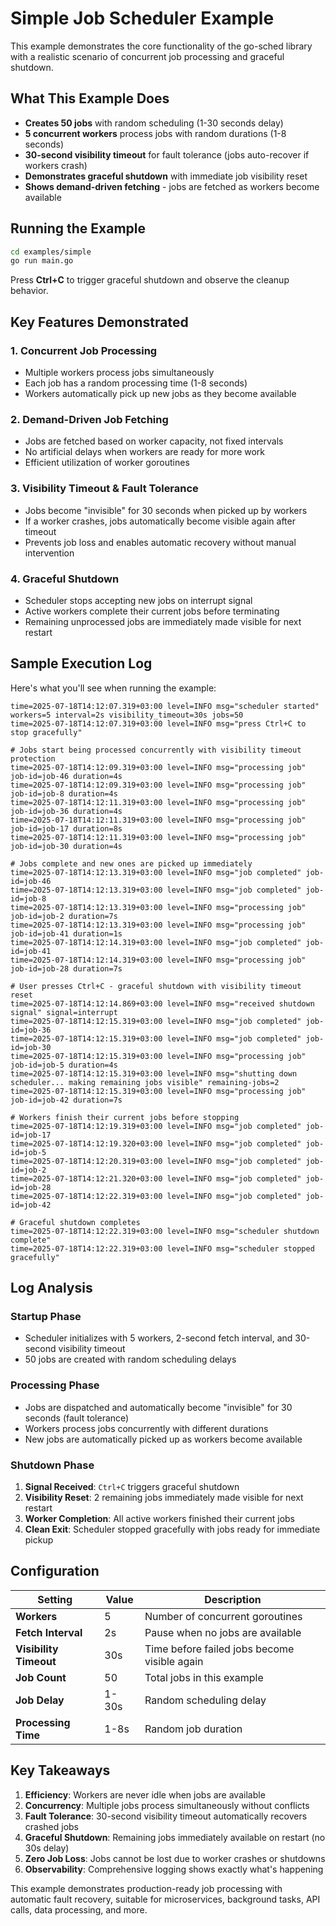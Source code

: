 # Simple Job Scheduler Example

This example demonstrates the core functionality of the go-sched library with a realistic scenario of concurrent job processing and graceful shutdown.

## What This Example Does

- **Creates 50 jobs** with random scheduling (1-30 seconds delay)
- **5 concurrent workers** process jobs with random durations (1-8 seconds)
- **30-second visibility timeout** for fault tolerance (jobs auto-recover if workers crash)
- **Demonstrates graceful shutdown** with immediate job visibility reset
- **Shows demand-driven fetching** - jobs are fetched as workers become available

## Running the Example

```bash
cd examples/simple
go run main.go
```

Press **Ctrl+C** to trigger graceful shutdown and observe the cleanup behavior.

## Key Features Demonstrated

### 1. **Concurrent Job Processing**
- Multiple workers process jobs simultaneously
- Each job has a random processing time (1-8 seconds)
- Workers automatically pick up new jobs as they become available

### 2. **Demand-Driven Job Fetching**
- Jobs are fetched based on worker capacity, not fixed intervals
- No artificial delays when workers are ready for more work
- Efficient utilization of worker goroutines

### 3. **Visibility Timeout & Fault Tolerance**
- Jobs become "invisible" for 30 seconds when picked up by workers
- If a worker crashes, jobs automatically become visible again after timeout
- Prevents job loss and enables automatic recovery without manual intervention

### 4. **Graceful Shutdown**
- Scheduler stops accepting new jobs on interrupt signal
- Active workers complete their current jobs before terminating
- Remaining unprocessed jobs are immediately made visible for next restart

## Sample Execution Log

Here's what you'll see when running the example:

```
time=2025-07-18T14:12:07.319+03:00 level=INFO msg="scheduler started" workers=5 interval=2s visibility_timeout=30s jobs=50
time=2025-07-18T14:12:07.319+03:00 level=INFO msg="press Ctrl+C to stop gracefully"

# Jobs start being processed concurrently with visibility timeout protection
time=2025-07-18T14:12:09.319+03:00 level=INFO msg="processing job" job-id=job-46 duration=4s
time=2025-07-18T14:12:09.319+03:00 level=INFO msg="processing job" job-id=job-8 duration=4s
time=2025-07-18T14:12:11.319+03:00 level=INFO msg="processing job" job-id=job-36 duration=4s
time=2025-07-18T14:12:11.319+03:00 level=INFO msg="processing job" job-id=job-17 duration=8s
time=2025-07-18T14:12:11.319+03:00 level=INFO msg="processing job" job-id=job-30 duration=4s

# Jobs complete and new ones are picked up immediately
time=2025-07-18T14:12:13.319+03:00 level=INFO msg="job completed" job-id=job-46
time=2025-07-18T14:12:13.319+03:00 level=INFO msg="job completed" job-id=job-8
time=2025-07-18T14:12:13.319+03:00 level=INFO msg="processing job" job-id=job-2 duration=7s
time=2025-07-18T14:12:13.319+03:00 level=INFO msg="processing job" job-id=job-41 duration=1s
time=2025-07-18T14:12:14.319+03:00 level=INFO msg="job completed" job-id=job-41
time=2025-07-18T14:12:14.319+03:00 level=INFO msg="processing job" job-id=job-28 duration=7s

# User presses Ctrl+C - graceful shutdown with visibility timeout reset
time=2025-07-18T14:12:14.869+03:00 level=INFO msg="received shutdown signal" signal=interrupt
time=2025-07-18T14:12:15.319+03:00 level=INFO msg="job completed" job-id=job-36
time=2025-07-18T14:12:15.319+03:00 level=INFO msg="job completed" job-id=job-30
time=2025-07-18T14:12:15.319+03:00 level=INFO msg="processing job" job-id=job-5 duration=4s
time=2025-07-18T14:12:15.319+03:00 level=INFO msg="shutting down scheduler... making remaining jobs visible" remaining-jobs=2
time=2025-07-18T14:12:15.319+03:00 level=INFO msg="processing job" job-id=job-42 duration=7s

# Workers finish their current jobs before stopping
time=2025-07-18T14:12:19.319+03:00 level=INFO msg="job completed" job-id=job-17
time=2025-07-18T14:12:19.320+03:00 level=INFO msg="job completed" job-id=job-5
time=2025-07-18T14:12:20.319+03:00 level=INFO msg="job completed" job-id=job-2
time=2025-07-18T14:12:21.320+03:00 level=INFO msg="job completed" job-id=job-28
time=2025-07-18T14:12:22.319+03:00 level=INFO msg="job completed" job-id=job-42

# Graceful shutdown completes
time=2025-07-18T14:12:22.319+03:00 level=INFO msg="scheduler shutdown complete"
time=2025-07-18T14:12:22.319+03:00 level=INFO msg="scheduler stopped gracefully"
```

## Log Analysis

### **Startup Phase**
- Scheduler initializes with 5 workers, 2-second fetch interval, and 30-second visibility timeout
- 50 jobs are created with random scheduling delays

### **Processing Phase**
- Jobs are dispatched and automatically become "invisible" for 30 seconds (fault tolerance)
- Workers process jobs concurrently with different durations
- New jobs are automatically picked up as workers become available

### **Shutdown Phase**
1. **Signal Received**: `Ctrl+C` triggers graceful shutdown
2. **Visibility Reset**: 2 remaining jobs immediately made visible for next restart
3. **Worker Completion**: All active workers finished their current jobs
4. **Clean Exit**: Scheduler stopped gracefully with jobs ready for immediate pickup

## Configuration

| Setting | Value | Description |
|---------|-------|-------------|
| **Workers** | 5 | Number of concurrent goroutines |
| **Fetch Interval** | 2s | Pause when no jobs are available |
| **Visibility Timeout** | 30s | Time before failed jobs become visible again |
| **Job Count** | 50 | Total jobs in this example |
| **Job Delay** | 1-30s | Random scheduling delay |
| **Processing Time** | 1-8s | Random job duration |

## Key Takeaways

1. **Efficiency**: Workers are never idle when jobs are available
2. **Concurrency**: Multiple jobs process simultaneously without conflicts  
3. **Fault Tolerance**: 30-second visibility timeout automatically recovers crashed jobs
4. **Graceful Shutdown**: Remaining jobs immediately available on restart (no 30s delay)
5. **Zero Job Loss**: Jobs cannot be lost due to worker crashes or shutdowns
6. **Observability**: Comprehensive logging shows exactly what's happening

This example demonstrates production-ready job processing with automatic fault recovery, suitable for microservices, background tasks, API calls, data processing, and more. 
